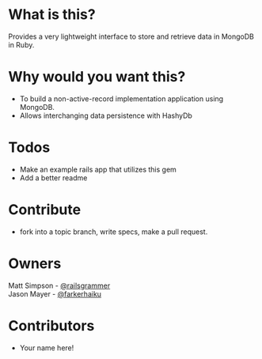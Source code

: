 # What is this?

Provides a very lightweight interface to store and retrieve data in MongoDB in Ruby.

# Why would you want this?

- To build a non-active-record implementation application using MongoDB.
- Allows interchanging data persistence with HashyDb

# Todos

- Make an example rails app that utilizes this gem
- Add a better readme

# Contribute

- fork into a topic branch, write specs, make a pull request.

# Owners

Matt Simpson - [@railsgrammer](https://twitter.com/railsgrammer)
<br />
Jason Mayer - [@farkerhaiku](https://twitter.com/farkerhaiku)

# Contributors
- Your name here!